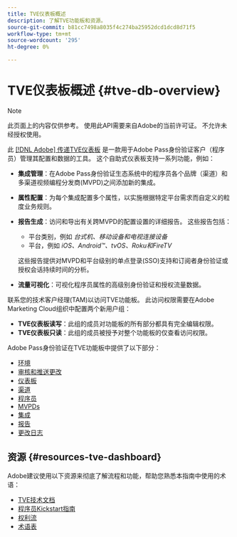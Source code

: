 ```yaml
---
title: TVE仪表板概述
description: 了解TVE功能板和资源。
source-git-commit: b81cc7498a8035f4c274ba25952dcd1dcd8d71f5
workflow-type: tm+mt
source-wordcount: '295'
ht-degree: 0%

---
```



# TVE仪表板概述 {#tve-db-overview}

>[!NOTE]
>
>此页面上的内容仅供参考。 使用此API需要来自Adobe的当前许可证。 不允许未经授权使用。

此 [[!DNL Adobe] 传递TVE仪表板](https://experience.adobe.com/pass/authentication) 是一款用于Adobe Pass身份验证客户（程序员）管理其配置和数据的工具。 这个自助式仪表板支持一系列功能，例如：

* **集成管理**：在Adobe Pass身份验证生态系统中的程序员各个品牌（渠道）和多渠道视频编程分发商(MVPD)之间添加新的集成。

* **属性配置**：为每个集成配置多个属性，以实施根据特定平台需求而自定义的粒度业务规则。

* **报告生成**：访问和导出有关跨MVPD的配置设置的详细报告。 这些报告包括：
   * 平台类别，例如 *台式机、移动设备和电视连接设备*
   * 平台，例如 *iOS、Android™、tvOS、Roku和FireTV*

  这些报告提供对MVPD和平台级别的单点登录(SSO)支持和订阅者身份验证或授权会话持续时间的分析。

* **流量可视化**：可视化程序员属性的高级别身份验证和授权流量数据。

联系您的技术客户经理(TAM)以访问TVE功能板。 此访问权限需要在Adobe Marketing Cloud组织中配置两个新用户组：

* **TVE仪表板读写**：此组的成员对功能板的所有部分都具有完全编辑权限。
* **TVE仪表板只读**：此组的成员被授予对整个功能板的仅查看访问权限。

Adobe Pass身份验证在TVE功能板中提供了以下部分：

* [环境](/help/authentication/tve-dashboard-environments.md)
* [审核和推送更改](/help/authentication/tve-dashboard-review-push-changes.md)
* [仪表板](/help/authentication/tve-dashboard-home.md)
* [渠道](/help/authentication/tve-dashboard-channels.md)
* [程序员](/help/authentication/tve-dashboard-programmers.md)
* [MVPDs](/help/authentication/tve-dashboard-mvpds.md)
* [集成](/help/authentication/tve-dashboard-integrations.md)
* [报告](/help/authentication/tve-dashboard-reports.md)
* [更改日志](/help/authentication/tve-dashboard-changes-log.md)

## 资源 {#resources-tve-dashboard}

Adobe建议使用以下资源来彻底了解流程和功能，帮助您熟悉本指南中使用的术语：

* [TVE技术文档](/help/authentication/technical-paper.md)
* [程序员Kickstart指南](/help/authentication/programmer-kickstart-guide.md)
* [权利流](/help/authentication/entitlement-flow.md)
* [术语表](/help/authentication/glossary.md)


